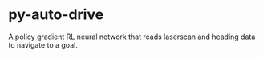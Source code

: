 # py-auto-drive
A policy gradient RL neural network that reads laserscan and heading data to navigate to a goal.
